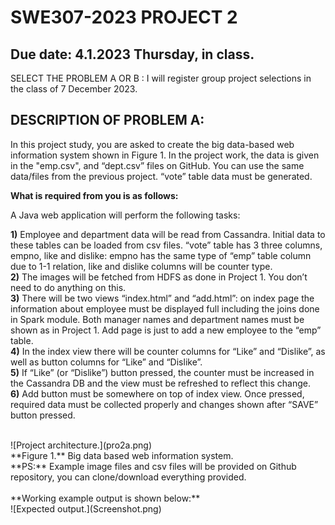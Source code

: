 # SWE307-2023 PROJECT 2
## Due date: 4.1.2023 Thursday, in class.

SELECT THE PROBLEM A OR B : I will register group project selections in the class of 7 December 2023.

## DESCRIPTION OF PROBLEM A:

In this project study, you are asked to create the big data-based web information system shown in Figure 1. In the project work, the data is given in the "emp.csv", and “dept.csv” files on GitHub. You can use the same data/files from the previous project. “vote” table data must be generated.  

**What is required from you is as follows:**

A Java web application will perform the following tasks:

**1)** Employee and department data will be read from Cassandra. Initial data to these tables can be loaded from csv files. “vote” table has 3 three columns, empno, like and dislike: empno has the same type of “emp” table column due to 1-1 relation, like and dislike columns will be counter type. <br>
**2)** The images will be fetched from HDFS as done in Project 1. You don’t need to do anything on this.<br>
**3)** There will be two views “index.html” and “add.html”: on index page the information about employee must be displayed full including the joins done in Spark module. Both manager names and department names must be shown as in Project 1. Add page is just to add a new employee to the “emp” table. <br>
**4)** In the index view there will be counter columns for “Like” and “Dislike”, as well as button columns for “Like” and “Dislike”.<br>
**5)** If “Like” (or “Dislike”) button pressed, the counter must be increased in the Cassandra DB and the view must be refreshed to reflect this change. <br>
**6)** Add button must be somewhere on top of index view. Once pressed, required data must be collected properly and changes shown after “SAVE” button pressed.<br>

<br>
![Project architecture.](pro2a.png)
<br>
**Figure 1.** Big data based web information system.
<br>
**PS:** Example image files and csv files will be provided on Github repository, you can clone/download everything provided. 
<br>
<br>
**Working example output is shown below:**
<br>
![Expected output.](Screenshot.png)
